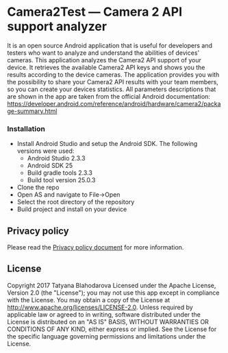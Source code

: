 # Camera2Test — Camera 2 API support analyzer
It is an open source Android application that is useful for developers and testers who want to analyze and understand the abilities of devices' cameras.
This application analyzes the Camera2 API support of your device.
It retrieves the available Camera2 API keys and shows you the results according to the device cameras.
The application provides you with the possibility to share your Camera2 API results with your team members, so you can create your devices statistics.
All parameters descriptions that are shown in the app are taken from the official Android documentation: https://developer.android.com/reference/android/hardware/camera2/package-summary.html

### Installation
* Install Android Studio and setup the Android SDK. The following versions were used:
  * Android Studio 2.3.3
  * Android SDK 25
  * Build gradle tools 2.3.3
  * Build tool version 25.0.3
* Clone the repo
* Open AS and navigate to File->Open
* Select the root directory of the repository
* Build project and install on your device

## Privacy policy
Please read the [Privacy policy document] for more information.

## License
Copyright 2017 Tatyana Blahodarova
Licensed under the Apache License, Version 2.0 (the "License"); you may not use this app except in compliance with the License.
You may obtain a copy of the License at http://www.apache.org/licenses/LICENSE-2.0.
Unless required by applicable law or agreed to in writing, software distributed under the License is distributed on an "AS IS" BASIS, WITHOUT WARRANTIES OR CONDITIONS OF ANY KIND, either express or implied. See the License for the specific language governing permissions and limitations under the License.

[contributions guide]:<https://developer.vuforia.com/downloads/sdk>
[Camera2 API official page]:<https://developer.android.com/reference/android/hardware/camera2/package-summary.html>
[Privacy policy document]:<https://github.com/TatyanaBlagodarova/Camera2Test/blob/master/PRIVACY_POLICY.md>